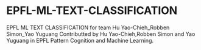 # EPFL-ML-TEXT-CLASSIFICATION
EPFL ML TEXT CLASSIFICATION for team Hu Yao-Chieh_Robben Simon_Yao Yuguang
Contributted by Hu Yao-Chieh,Robben Simon and Yao Yuguang in EPFL Pattern Cognition and Machine Learning.
